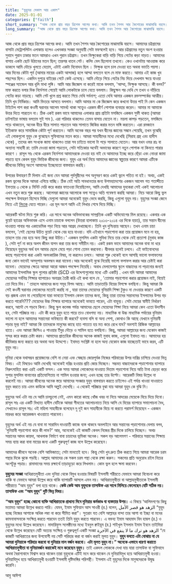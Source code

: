```yaml
---
title: "যুহুদের সেকাল আর একাল"
date: 2025-01-01
categories: ["faith"]
short_summary: "আজ থেকে প্রায় বছর ত্রিশেক আগের কথা। আমি তখন শৈশব আর কৈশোরের মাঝামাঝি বয়সে।"
long_summary: "আজ থেকে প্রায় বছর ত্রিশেক আগের কথা। আমি তখন শৈশব আর কৈশোরের মাঝামাঝি বয়সে। আমাদের চট্টগ্রামের বাসাটা মেট্রোপলিটন এলাকায় হলেও এখনকার সংজ্ঞা অনুযায়ী সেটা মফস্বলেই হবে।  আর চট্টগ্রামের নতুন অংশ হওয়ার সুবাদে পুরান ঢাকার মতন আমরাও এখন পুরান চট্টগ্রাম।  তখন ভিক্ষুকেরা বাড়ি বাড়ি গিয়ে গেটের কড়া নাড়ত।"
---
```


আজ থেকে প্রায় বছর ত্রিশেক আগের কথা। আমি তখন শৈশব আর কৈশোরের মাঝামাঝি বয়সে। আমাদের চট্টগ্রামের বাসাটা মেট্রোপলিটন এলাকায় হলেও এখনকার সংজ্ঞা অনুযায়ী সেটা মফস্বলেই হবে।  আর চট্টগ্রামের নতুন অংশ হওয়ার সুবাদে পুরান ঢাকার মতন আমরাও এখন পুরান চট্টগ্রাম।  তখন ভিক্ষুকেরা বাড়ি বাড়ি গিয়ে গেটের কড়া নাড়ত।  আমাদের বাসায় একটা ছোট উঠানের মতন ছিল; তারপর ধাতব গেট।  কলিং বেল ছিলোনা তখনো। কেও ওখানটায় আওয়াজ করে ডাকলে আমি দৌড়ে খুলতে যেতাম, এটাই একটা বিনোদন ছিল । ভিক্ষুক হলে চাল দেওয়া হত অথবা ভাংতি পয়সা। আর দিনের কৌটা পূর্ন (আমার মায়ের একটা আন্দাজ) হলে আম্মা বলতেন বলে দে মাফ করতে। আমার এই কাজ খুব পছন্দের ছিল। একদিন দুপুরে বাইরের গেটে কেউ এসেছে। আমি দৌড়ে গিয়ে গেটের নিচ দিয়ে দেখলাম ক্ষয়ে যাওয়া স্পঞ্জের স্যান্ডেল আর ধূলি মাখা লুঙ্গি। আমি আর জিজ্ঞেস না করেই মাকে বললাম, 'আম্মা, ভিক্ষুক আসছে। কী বলব?' মাফ করতে বলার দিক নির্দেশনা পেয়েই আমি লোকটাকে চলে যেতে বললাম। কিছুক্ষন পর দেখি সে তখন ও দাঁড়িয়ে গেটের কড়া নাড়ছে। আমি গেট খুলে প্রশ্ন করতে গিয়ে দেখি সর্বনাশ; এতো দেখি আমার একজন রক্তসম্পর্কের আত্মীয়।  তিনি খুব নির্বিকার। আমি ভিতরে আসতে বললাম। আমি আমার মা কে জিজ্ঞেস করে কখনো উত্তর পাই নি কেন একজন টাইটেল পাশ করা কওমী ঘরানার আলেম সামর্থ্য থাকা সত্ত্বেও এরকম জীর্ণ পোশাক ব্যবহার করেন।  আমার মা আমাকে উত্তর দিতে পারতেন না। ঠিক একই রকম ভাবে আমাদের এলাকার প্রায় প্রতিটা মসজিদে একজন সুফী থাকত (আমরা চাটগাইয়া ভাষায় বলতাম সুই সাব ). এরা পরিবার থাকলেও তেমন বাসায় যেতেন না।  ময়লা কাপড় পড়তেন, মসজিদে পড়ে থাকতেন, অনেক ধীরে ধীরে সালাত পড়তেন আর সালাতে জিকির করার মতন ভঙ্গি করতেন। এরা রমজানে ইতিকাফ করে সামাজিক কৌটা পূর্ণ করতেন।   আমি অনেক বছর পর যখন দ্বীনের জ্ঞানের সন্ধান পেয়েছি, তখন বুঝেছি এই লোকগুলো যুহুদ কে বুঝেছেন সুফিবাদের মতন করে।  আমরা সাহাবীদের মধ্যে দেখেছি  (সিরাহ গ্রন্থ এবং হাদীস থেকে) , তাদের কম সংখ্যক জামা থাকলেও তারা সব চাইতে ভালো টা  পড়ে সালাতে যেতেন। আর যখন ওমর রাঃ বা অন্যান্য সাহাবী রা: তালি দেওয়া জামা পড়তেন, সেটা সত্যিকার অর্থেই অভাবের কারণে নতুন পোশাক না কিনতে পারার কারণে ।  রাসূল সাঃ থেকে এরকম নির্দেশনা আমাদেরকে দেওয়া হয় নাই যে আমাদের ইচ্ছে করে ছেঁড়া এবং নোংরা জামা পড়তে হবে কেবল যুহুদ ভিত্তিক জীবনের জন্য।  যুহুদ এর অর্থ নিয়ে আমাদের জ্ঞানের স্বল্পতার কারণে আমরা এটিকে জীবনের বিভিন্ন অংশে আমাদের ইচ্ছেমতো বাস্তবায়ন করছি। 

উপরের উদাহরণ টি দিলাম এই জন্য যেন আমরা পূর্বসূরীদের পথ অনুসরণ করে একই ভুলে পতিত না হই। অথচ, একই রকম ভুলের দিকে আমরা এগিয়ে যাচ্ছি। ঠিক যেই অতি সাবধানতার জন্য উপমহাদেশের একজন আলেম গত শতাব্দীতে ইফতার ৩ থেকে ৪ মিনিট দেরি করে করার ফাতওয়া দিয়েছিলেন, আমি দেখছি আমাদের যুবকেরা সেই একই আলোচনা এখন নতুন করে শুরু করছে।  আলেমরা জ্ঞানের আলোকে বলা সত্ত্বেও অতি গবেষণা করছি আমরা। নিচে আরো কিছু ভুল পদক্ষেপ উদাহরণ হিসেবে দিচ্ছি যেগুলো আমরা অনেকেই যুহুদ ভেবে করছি, কিন্তু এগুলো যুহুদ নয়। যুহুদের সংজ্ঞা জেনে নিতে এই [লিংকে](https://www.icdbd.org/%E0%A6%AA%E0%A7%8D%E0%A6%B0%E0%A6%B6%E0%A7%8D%E0%A6%A8%E0%A6%83-%E0%A6%95%E0%A6%BF%E0%A6%AD%E0%A6%BE%E0%A6%AC%E0%A7%87-%E0%A6%86%E0%A6%AE%E0%A6%B0%E0%A6%BE-%E0%A6%86%E0%A6%96%E0%A6%BF%E0%A6%B0/) যেতে পারেন। এর মূল অংশ আমি এই লিখার শেষে দিয়ে দিচ্ছি।

আরেকটি ঘটনা দিয়ে শুরু করি। এর সাথে অনেক অভিভাবকের সাম্প্রতিক একটি অভিযোগের মিল রয়েছে।
একবার এক বুয়েট ছাত্রের অভিভাবক এসে এনাম চাচাকে বললেন (উত্তরা হালাকায় ২০১৩-২০১৪ এর দিকে হয়ত), তার সন্তান দ্বীনের দাওয়াত পাবার পর একাডেমিক পড়া নিয়ে আর আগ্রহ দেখাচ্ছেনা। তিনি খুব দুশ্চিন্তায় আছেন। তখন এনাম চাচা বললেন, 'সেই ছেলের উচিত বুয়েট থেকে বের হয়ে যাওয়া। যদি এইখানে পড়াশোনা করা তার প্রয়োজন মনে না হয়, তাহলে তার বের হয়ে অন্য কিছু করা উচিত।' একজন মুসলিম একটা সুবিধা নিয়ে তার থেকে যেই প্রত্যাশা (মুবাহ কাজ ), সেটা  পূর্ণ না করে অলস জীবন যাপন করা তার জন্য সমীচীন নয়। একই রকম ভাবে আমাদের অনেক বাবা মা ধরে নিয়েছেন যুহুদের অর্থ হল আমার ছেলে মেয়ে পড়া শোনা তেমন করবেনা। দ্বীনদার হলেই চলবে। এই ভাইবোনদের কাছে পড়াশোনা করা একটা অলংকারিক বিষয়, না করলেও চলবে। আমরা শুরু থেকেই বলে আসছি ভালো ফলাফলের জন্য কোন ভাবেই অসদুপায় অবলম্বন করা যাবেনা।আর অনেকেই বুঝে নিয়েছি ভালো ফলাফল করার আর চেষ্টাই করা যাবেনা।  মেয়েদের ক্ষেত্রে আমরা আরো আজব পদক্ষেপ নিয়েছি। অবাধ মেলামেশার স্কুলে বাচ্চাদের না পড়ানোর জন্যই আমাদের ইসলামিক স্কুল গুলোর প্রতিষ্ঠা (SCD এর উদ্দেশ্যগুলোর মধ্যে  এটি  একটি) . এখন যদি আমরা আমাদের মেয়েদের সর্বনিম্ন শিক্ষার ব্যাপারেও অনাগ্রহ তৈরী করি এই কথা বলে যে , 'তোমার পড়াশোনা করার প্রয়োজন নাই, বিয়েই তো দিয়ে দিব। ' তাহলে আমাদের জন্য সমূহ বিপদ আছে।   আমি  তাড়াতাড়ি বিয়ের বিপক্ষে বলছিনা।  কিন্তু আমরা কি সেই কওমী ঘরানার লোকেদের মতোই করছি না ,  যারা তাদের মেয়েদের বুনিয়াদি শিক্ষা টুকুও না দেওয়ার কারণে একটি বড় প্রজন্ম এমন মা পেয়েছিলো যারা ভাবতো ইসলাম কেবল তাদের জন্য, কিন্তু তারা তাদের সন্তানদের ইসলামের উপর বড় করতে পারেনি???  মেয়েদের উচ্চ শিক্ষার ব্যাপারে অনেকেই ভাবতে পারেন, এটা বাহুল্য। সেটা মেয়ের স্বামীই নির্ধারণ করবে, আদৌ সে পড়বে  কিনা। কিন্তু স্কুল কলেজ পর্যন্ত আমাদের ছেলে মেয়েদের শিক্ষা নিয়ে আমরা কেন এতো উদাসীন হব, সেটা পরিষ্কার নয়।  এটা কী করে যুহুদ হতে পারে তাও বোধগম্য নয়।  মাধ্যমিক বা উচ্চ মাধ্যমিক পর্যায়ের বুনিয়াদ ভালো না হলে আমাদের সন্তানেরা ভবিষ্যতে কী করবে? ব্যবসা বলি বা অন্য পেশা, কোথাও কি আছে যেখানে দুনিয়াবী পড়ার মূল্য নাই? আমরা কি তাদেরকে মানুষের কাছে হাত পাততে হয় মত করে রেখে যাব?  অবশ্যই রিজিক আল্লাহের হাতে। এবং আমরা জিপিএ ৫ পাওয়ার  ইঁদুর দৌড়ে ও সামিল হতে বলছিনা। কিন্তু, আমরা আল্লাহের জন্য যেকোন কাজই সুন্দর করে করার চেষ্টা করব। আমাদের প্রাত্যহিক জীবনের অনেক কাজই মুবাহ কাজ, এগুলো ইবাদত নয়।  আমাদের হয় জীবিকার জন্য করতে হয় অথবা অন্য উদ্দেশ্যে।  ইবাদত সংশ্লিষ্ট না হলে অন্য যেকোন কাজ যাচ্ছেতাই ভাবে করব, এটি যুহুদ নয়।    

দুনিয়া থেকে যথাসম্ভব প্রয়োজনের বেশি না নেয়া এবং স্বেচ্ছায় জোরপূর্বক নিজের পরিবারের উপর দারিদ্র চাপিয়ে দেওয়া ভিন্ন বিষয়। এই বিষয়েও আমি দেখেছি অনেকেই দরিদ্র হওয়ার প্রতি জোর দিচ্ছেন। সম্ভবত বাচ্চাদেরকে পড়াশোনার ব্যাপারে নিরুৎসাহিত করা এরই একটি ফসল।  এক সময় আমরা লোকেদের দাওয়াত দিতাম পড়াশোনা নিয়ে অতি টানা হেচড়া করে সুপার মুসলিম বানানোর প্রতিযোগিতায় না শামিল হওয়ার জন্য; এখন হচ্ছে তার উল্টো।  আরেকটি বিষয় উল্লেখ না করলেই নয়।  আমরা জীবনের অনেক স্তরে আমাদের সংজ্ঞার যুহুদ বাস্তবায়ন করতে চাইলেও এই পর্যন্ত খাওয়া দাওয়াতে যুহুদ করতে চায় এমন কাউকে আমি অল্পই দেখেছি।  এ থেকেই পরিষ্কার বুঝা যায় আমরা যুহুদ কে বুঝি নি।  

যুহুদের অর্থ এটা নয় যে আমি চালচুলো নেই, এমন কারো কাছে খোঁজ খবর না নিয়ে আদরের মেয়েকে বিয়ে দিয়ে দিবো।  রাসূল সাঃ এর একটি বিখ্যাত হাদীস যেটিকে আমরা গীবতের আলোচনাতে নিয়ে আসি যে বিয়ের ব্যাপারে সমালোচনা বৈধ, সেখানেও রাসূল সাঃ: ওই মহিলা সাহাবীকে বলেছেন দু দুই জন সাহাবীকে বিয়ে না করতে পরামর্শ দিয়েছেন - একজন মারধর করে আরেকজন খাওয়াতে পারবেনা।  

যুহুদের অর্থ এই নয় যে বাবা মা সারাদিন দাওয়াতী কাজে ব্যস্ত থাকবে অনলাইনে আর সন্তানের পড়াশোনার বেলায় বলব, 'দুনিয়াবী পড়াশোনা করে কী লাভ?' আর, অনেকেই এই কাজটি কেবল নিজের স্ত্রীর দিকে চালিয়ে দিচ্ছেন। অথচ সন্তানের আদব কায়দা, আখলাক নির্মাণে বাবা চাচাদের ভূমিকা অনেক। সকল বড় আলেমগণ - পরিবারে সন্তানের শিক্ষায় সময় ব্যায় করা বাবা মায়ের জন্য একটি গুরুত্বপূর্ণ কাজ বলে উল্লেখ করেছেন।

আমাদের জীবনে অনেক বেশি আভিজাত্য; সেটা মানতেই হবে।  কিন্তু সেটা খুব দ্রুত ঠিক করতে গিয়ে আমরা আরেক চরম পন্থার  দিকে ঝুকে পড়ছি।  আল্লাহ আমাদের কে সকল চরম পন্থা থেকে রক্ষা করুন।  সকলের প্রতি অনুরোধ রইল নিচের অংশটুকু পড়ার।  রামাদানের সময় রক্ষার্থে তাড়াহুড়ো করে লিখলাম। কোন ভুল হলে ক্ষমা করবেন।  


**যুহুদের সংজ্ঞা**
আখিরাতমুখীতা এবং দুনিয়া থেকে বিমুখ হওয়ার বিষয়টি ইসলামী শরীয়তে যেভাবে আমরা বিবেচনা করে থাকি বা যেভাবে আমরা উল্লেখ করে থাকি ব্যাপারটি আসলে এমন নয়। আখিরাতমুখীতা বা আল্লাহমুখীতাকে ইসলামী শরীয়াতে “আয যুহুদ” বলা হয়ে থাকে। **কেউ কেউ আয যুহুদকে তাসাউফ এর সাথে মিলিয়ে ফেলেছেন যেটি সঠিক নয়। তাসাউফ এবং “আয যুহুদ” দুটি ভিন্ন বিষয়।**

**“আয যুহুদ” হচ্ছে কোনো ব্যক্তি আখিরাতকে প্রাধান্য দিবে দুনিয়ার কর্মকাণ্ড বা ব্যস্ততার উপর।** এ বিষয়ে ‘আলিমগণের কিছু মতামত আমরা উল্লেখ করতে পারি। যেমন,
ইমাম সুফিয়ান আস সাওরী (র.) বলেন, الزهد هو قصر الأمل “যুহুদ হচ্ছে নিজের আশাকে অধিক লম্বা না করে সীমিত করা”। সুতরাং যত বেশি আল্লাহর বান্দা তার আশা বা ইচ্ছা বা মনের কামনাবাসনাকে সংক্ষিপ্ত করতে পারবেন ততই তিনি যুহুদ করতে পারবেন। এ বক্তব্য ইমাম আহমাদ বিন হাম্বল (র.) ও যুহুদের মধ্যে উল্লেখ করেছেন। মাদারিফুস সলেক্বীনের মধ্যে ইবনুল ক্বাইয়ূম (র.) শাইখুল ইসলাম ইমাম ইবনে তাইমিয়া থেকে উল্লেখ করেছেন যেটি অত্যন্ত সংক্ষিপ্ত ও গুরুত্বপূর্ণ একটি সংজ্ঞা الزهد هو ترك ما لا ينفع في الآخرة “যে কাজটি আখিরাতের জন্য উপযোগী নয় সেটি পরিহার করা বা বর্জন করাই মূলত যুহুদ। **যুহুদ বলতে এটা বোঝায় না যে আমরা দুনিয়াকে পরিহার করবো বা দুনিয়ার মাল বর্জন করবো। এটা মূলত যুহুদ না।” অনেকে এভাবে ধারণা করাতে আখিরাতমুখীতা বা দুনিয়াবর্জন করাকেই মনে করেছেন যুহুদ।** তাই একদল লোককে দেখা যায় যারা তাসাউফ বা সুফিবাদে অথবা বৈরাগ্যবাদে বিশ্বাস করে থাকেন তারা যুহুদকে এটিই মনে করে থাকেন যে দুনিয়াবিমুখ হয়ে আখিরাতমুখী হওয়া। দুনিয়াবিমুখ হয়ে আখিরাতমুখী হওয়াটি ইসলামী দৃষ্টিভঙ্গির পরিপন্থী। ইসলাম এই যুহুদের দিকে মানুষদেরকে উদ্বুদ্ধ করেনি।

আবু আঈশা
